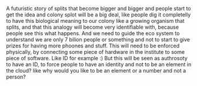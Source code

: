 A futuristic story of splits that become bigger and bigger and people start to get the idea and colony splot will be a big deal, like people dig it completelly to have this biological meaning to our colony like a growing organism that splits, and that this analogy will become very identifiable with, because people see this what happens. And we need to guide the eco system to understand we are only 7 bilion people or something and not to start to give prizes for having more phoones and stuff. This will need to be enforced physically, by connecting some piece of hardware in the institute to some piece of software. Like ID for example :) But this will be seen as authrosoty to have an ID, to force people to have an identity and not to be an element in the cloud? like why would you like to be an element or a number and not a person? 

